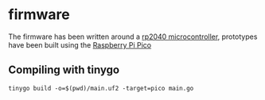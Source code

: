 # firmware

The firmware has been written around a [rp2040 microcontroller](https://www.raspberrypi.org/documentation/rp2040/getting-started/), prototypes have been built using the [Raspberry Pi Pico](https://www.raspberrypi.org/products/raspberry-pi-pico/)


## Compiling with tinygo
```
tinygo build -o=$(pwd)/main.uf2 -target=pico main.go
```